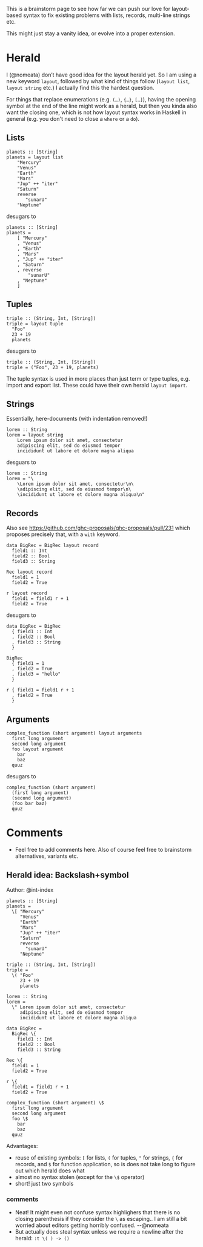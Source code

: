This is a brainstorm page to see how far we can push our love for layout-based syntax to fix existing problems with lists, records, multi-line strings etc.

This might just stay a vanity idea, or evolve into a proper extension.

# Herald

I (@nomeata) don’t have good idea for the layout herald yet. So I am using a new keyword `layout`, followed by what kind of things follow (`layout list`, `layout string` etc.) I actually find this the hardest question.

For things that replace enumerations (e.g. `(…)`, `{…}`, `[…]`), having the opening symbol at the end of the line might work as a herald, but then you kinda also want the closing one, which is not how layout syntax works in Haskell in general (e.g. you don't need to close a `where` or a `do`).

## Lists

```
planets :: [String]
planets = layout list
    "Mercury"
    "Venus"
    "Earth"
    "Mars"
    "Jup" ++ "iter"
    "Saturn"
    reverse
       "sunarU"
    "Neptune"
```
desugars to 
```
planets :: [String]
planets =
    [ "Mercury"
    , "Venus"
    , "Earth"
    , "Mars"
    , "Jup" ++ "iter"
    , "Saturn"
    , reverse
        "sunarU"
    , "Neptune"
    ]
```

## Tuples

```
triple :: (String, Int, [String])
triple = layout tuple
  "Foo"
  23 + 19
  planets
```
desugars to
```
triple :: (String, Int, [String])
triple = ("Foo", 23 + 19, planets)
```

The tuple syntax is used in more places than just term or type tuples, e.g. import and export list. These could have their own herald `layout import`. 

## Strings

Essentially, here-documents (with indentation removed!)

```
lorem :: String
lorem = layout string
    Lorem ipsum dolor sit amet, consectetur
    adipiscing elit, sed do eiusmod tempor
    incididunt ut labore et dolore magna aliqua
```
desguars to 
```
lorem :: String
lorem = "\
    \Lorem ipsum dolor sit amet, consectetur\n\
    \adipiscing elit, sed do eiusmod tempor\n\
    \incididunt ut labore et dolore magna aliqua\n"
```


## Records 

Also see https://github.com/ghc-proposals/ghc-proposals/pull/231 which proposes precisely that, with a `with` keyword.

```
data BigRec = BigRec layout record
  field1 :: Int
  field2 :: Bool
  field3 :: String

Rec layout record
  field1 = 1
  field2 = True

r layout record
  field1 = field1 r + 1
  field2 = True
```
desugars to
```
data BigRec = BigRec
  { field1 :: Int
  , field2 :: Bool
  , field3 :: String
  }

BigRec
  { field1 = 1
  , field2 = True
  , field3 = "hello"
  }

r { field1 = field1 r + 1
  , field2 = True
  }
```

## Arguments

```
complex_function (short argument) layout arguments
  first long argument
  second long argument
  foo layout argument
    bar
    baz
  quuz
```
desugars to
```
complex_function (short argument)
  (first long argument)
  (second long argument)
  (foo bar baz)
  quuz
```  


# Comments

* Feel free to add comments here. Also of course feel free to brainstorm alternatives, variants etc.

## Herald idea: Backslash+symbol

Author: @int-index

```
planets :: [String]
planets =
  \[ "Mercury"
     "Venus"
     "Earth"
     "Mars"
     "Jup" ++ "iter"
     "Saturn"
     reverse
       "sunarU"
     "Neptune"

triple :: (String, Int, [String])
triple =
  \( "Foo"
     23 + 19
     planets

lorem :: String
lorem =
  \" Lorem ipsum dolor sit amet, consectetur
     adipiscing elit, sed do eiusmod tempor
     incididunt ut labore et dolore magna aliqua

data BigRec =
  BigRec \{
    field1 :: Int
    field2 :: Bool
    field3 :: String

Rec \{
  field1 = 1
  field2 = True

r \{
  field1 = field1 r + 1
  field2 = True

complex_function (short argument) \$
  first long argument
  second long argument
  foo \$
    bar
    baz
  quuz
```

Advantages:

* reuse of existing symbols: `[` for lists, `(` for tuples, `"` for strings, `{` for records, and `$` for function application, so is does not take long to figure out which herald does what
* almost no syntax stolen (except for the `\$` operator)
* short! just two symbols

### comments

* Neat! It might even not confuse syntax highlighers that there is no closing parenthesis if they consider the `\` as escaping.. I am still a bit worried about editors getting horribly confused.   --@nomeata
* But actually does steal syntax unless we require a newline after the herald: `:t \( ) -> ()`